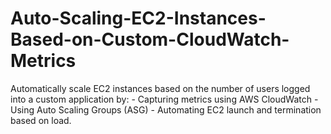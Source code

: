 # Auto-Scaling-EC2-Instances-Based-on-Custom-CloudWatch-Metrics
Automatically scale EC2 instances based on the number of users logged into a custom application by: - Capturing metrics using AWS CloudWatch - Using Auto Scaling Groups (ASG) - Automating EC2 launch and termination based on load.
